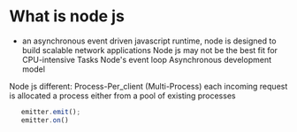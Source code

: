 # What is node js

* an asynchronous event driven javascript runtime, node is designed to build scalable network applications
 Node js may not be the best fit for CPU-intensive Tasks
 Node's event loop
 Asynchronous development model

 Node js different: Process-Per_client (Multi-Process) each incoming request is allocated a process either from a pool of existing processes

 ```javascript
    emitter.emit();
    emitter.on()
 ```